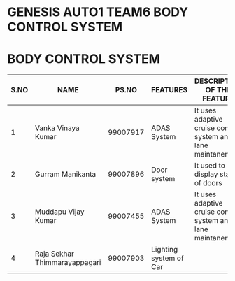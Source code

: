 # GENESIS AUTO1 TEAM6 BODY CONTROL SYSTEM
# BODY CONTROL SYSTEM
S.NO|NAME|PS.NO|FEATURES|DESCRIPTION OF THE FEATURE
-|-|-|-|-
1|Vanka Vinaya Kumar| 99007917|ADAS System|It uses adaptive cruise control system and lane maintanence
2|Gurram Manikanta | 99007896|Door system | It used to display status of doors
3|Muddapu Vijay Kumar| 99007455|ADAS System|It uses adaptive cruise control system and lane maintanence
4|Raja Sekhar Thimmarayappagari| 99007903| Lighting system of Car| 
